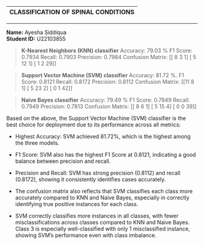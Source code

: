| **CLASSIFICATION OF SPINAL CONDITIONS** |
|-----------------------------------------|
---
**Name:** Ayesha Siddiqua  
**Student ID:** U22103855

> **K-Nearest Neighbors (KNN) classifier**
Accuracy: 79.03 %
F1 Score: 0.7934
Recall: 0.7903
Precision: 0.7984
Confusion Matrix:
 [[ 8  3  1]
 [ 5 12  1]
 [ 1  2 29]]

> **Support Vector Machine (SVM) classifier**
Accuracy: 81.72 %.
F1 Score: 0.8121
Recall: 0.8172
Precision: 0.8112
Confusion Matrix:
 [[11  8  1]
 [ 5 23  2]
 [ 0  1 42]]

> **Naive Bayes classifier**
Accuracy: 79.49 %
F1 Score: 0.7849
Recall: 0.7949
Precision: 0.7813
Confusion Matrix:
 [[ 8  6  1]
 [ 5 15  4]
 [ 0  0 39]]


Based on the above, the Support Vector Machine (SVM) classifier is the best choice for deployment due to its performance across all metrics:

- Highest Accuracy: SVM achieved 81.72%, which is the highest among the three models.

- F1 Score: SVM also has the highest F1 Score at 0.8121, indicating a good balance between precision and recall.

- Precision and Recall: SVM has strong precision (0.8112) and recall (0.8172), showing it consistently identifies cases accurately.

- The confusion matrix also reflects that SVM classifies each class more accurately compared to KNN and Naive Bayes, especially in correctly identifying true positive instances for each class.

- SVM correctly classifies more instances in all classes, with fewer misclassifications across classes compared to KNN and Naive Bayes.
Class 3 is especially well-classified with only 1 misclassified instance, showing SVM’s performance even with class imbalance.
